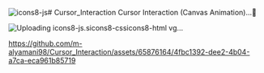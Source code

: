 ![icons8-js](https://github.com/m-alyamani98/Cursor_Interaction/assets/65876164/eed207f4-80cb-4d9c-a055-8ba8fe9a4454)# Cursor_Interaction
Cursor Interaction (Canvas Animation)...🧠 

![Uploading icons8-js.s![icons8-css](https://github.com/m-alyamani98/Cursor_Interaction/assets/65876164/b905b138-22f7-49a0-89d2-5e3c82b7b7e9)![icons8-html](https://github.com/m-alyamani98/Cursor_Interaction/assets/65876164/063a1a05-7e51-492d-8daf-661aed84f2dd)
vg…]()



https://github.com/m-alyamani98/Cursor_Interaction/assets/65876164/4fbc1392-dee2-4b04-a7ca-eca961b85719

